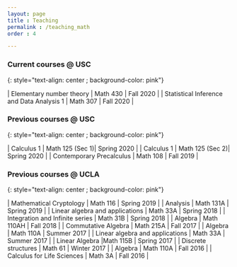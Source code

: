 ```yaml
---
layout: page
title : Teaching
permalink : /teaching_math
order : 4

---
```


### Current courses @ USC
{: style="text-align: center ; background-color: pink"}

| Elementary number theory | Math 430 | Fall 2020 |
| Statistical Inference and Data Analysis 1 | Math 307 | Fall 2020 |


### Previous courses @ USC
{: style="text-align: center ; background-color: pink"}

| Calculus 1 |    Math 125 (Sec 1)|	Spring 2020 |
| Calculus 1 |    Math 125 (Sec 2)|	Spring 2020 |
| Contemporary Precalculus |	Math 108 | Fall 2019 |

### Previous courses @ UCLA
{: style="text-align: center ; background-color: pink"}

| Mathematical Cryptology	| Math 116	 | Spring 2019 |
| Analysis	| Math 131A |	Spring 2019 |
| Linear algebra and applications |	Math 33A	| Spring 2018 |
| Integration and Infinite series |	Math 31B | Spring 2018 |
| Algebra	 | Math 110AH |	Fall 2018 |
| Commutative Algebra |	Math 215A |	Fall 2017 |
| Algebra	| Math 110A |	Summer 2017 |
| Linear algebra and applications |	Math 33A |	Summer 2017 |
| Linear Algebra	|Math 115B |	Spring 2017 |
| Discrete structures	| Math 61 |	Winter 2017 |
| Algebra |	Math 110A |	Fall 2016 |
| Calculus for Life Sciences |	Math 3A |	Fall 2016 |